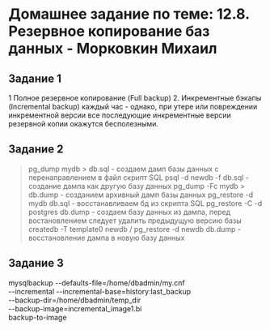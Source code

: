 # Домашнее задание по теме: 12.8. Резервное копирование баз данных - Морковкин Михаил
## Задание 1
 1 Полное резервное копирование (Full backup)
 2. Инкрементные бэкапы (Incremental backup) каждый час - однако, при утере или повреждении инкрементной версии все последующие инкрементные версии резервной копии окажутся бесполезными.

 ## Задание 2
> pg_dump mydb > db.sql - создаем дамп базы данных с перенаправлением в файл скрипт SQL
> psql -d newdb -f db.sql - создание дампа как другую базу данных
> pg_dump -Fc mydb > db.dump - созданием архивный дамп базы данных
> pg_restore -d mydb db.sql - восстанавливаем бд из скрипта SQL
> pg_restore -C -d postgres db.dump - создаем базу данных из дампа, перед востановлением следует удалить предыдущую версию базы
> createdb -T template0 newdb / pg_restore -d newdb db.dump  - восстановление дампа в новую базу данных

## Задание 3
mysqlbackup --defaults-file=/home/dbadmin/my.cnf \
  --incremental --incremental-base=history:last_backup \
  --backup-dir=/home/dbadmin/temp_dir \
  --backup-image=incremental_image1.bi \
   backup-to-image
